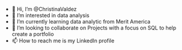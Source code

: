 - 👋 Hi, I’m @ChristinaValdez
- 👀 I’m interested in data analysis
- 🌱 I’m currently learning data analytic from Merit America
- 💞️ I’m looking to collaborate on Projects with a focus on SQL to help create a portfolio 
- 📫 How to reach me is my LinkedIn profile 

<!---
ChristinaValdez/ChristinaValdez is a ✨ special ✨ repository because its `README.md` (this file) appears on your GitHub profile.
You can click the Preview link to take a look at your changes.
--->

